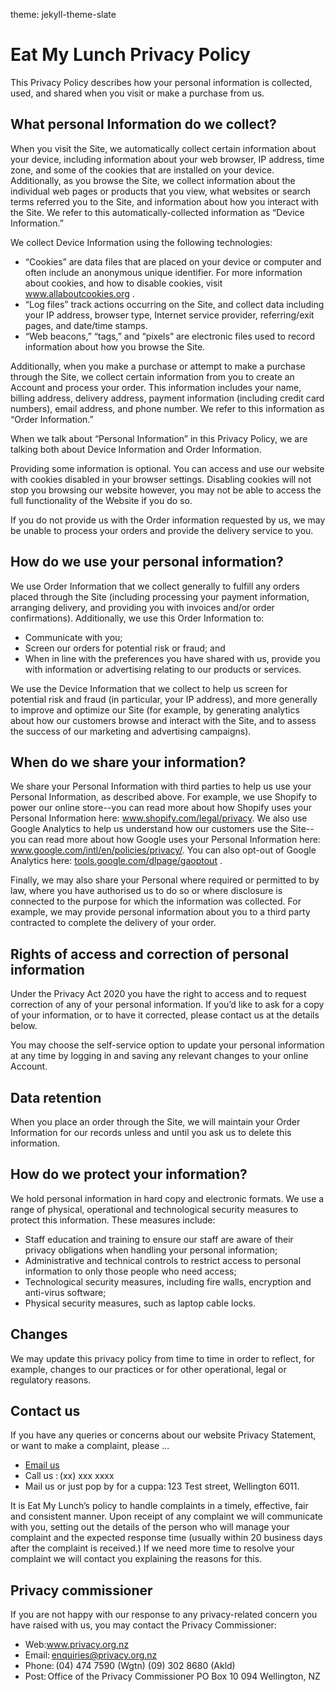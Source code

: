 theme: jekyll-theme-slate
<h1>Eat My Lunch Privacy Policy </h1> 

  

  

  

<p>This Privacy Policy describes how your personal information is collected, used, and shared when you visit or make a purchase from us. </p>  

  

  

  

<h2> What personal Information do we collect? </h2> 

  

<p>When you visit the Site, we automatically collect certain information about your device, including information about your web browser, IP address, time zone, and some of the cookies that are installed on your device. Additionally, as you browse the Site, we collect information about the individual web pages or products that you view, what websites or search terms referred you to the Site, and information about how you interact with the Site. We refer to this automatically-collected information as “Device Information.”  

  

<p>We collect Device Information using the following technologies:</p>  

<ul> 

<li>“Cookies” are data files that are placed on your device or computer and often include an anonymous unique identifier. For more information about cookies, and how to disable cookies, visit <a href="http://www.allaboutcookies.org">www.allaboutcookies.org</a> .</li>  

  

<li>“Log files” track actions occurring on the Site, and collect data including your IP address, browser type, Internet service provider, referring/exit pages, and date/time stamps.</li>  

  

<li>“Web beacons,” “tags,” and “pixels” are electronic files used to record information about how you browse the Site. </li> 

</ul> 

<p>Additionally, when you make a purchase or attempt to make a purchase through the Site, we collect certain information from you to create an Account and process your order. This information includes your name, billing address, delivery address, payment information (including credit card numbers), email address, and phone number.  We refer to this information as “Order Information.”  

  

When we talk about “Personal Information” in this Privacy Policy, we are talking both about Device Information and Order Information.  </p> 

  

<p>Providing some information is optional. You can access and use our website with cookies disabled in your browser settings. Disabling cookies will not stop you browsing our website however, you may not be able to access the full functionality of the Website if you do so.  </P> 

  

<p>If you do not provide us with the Order information requested by us, we may be unable to process your orders and provide the delivery service to you. </p> 

  

  

  

<h2> How do we use your personal information? </h2> 

  

<p> We use Order Information that we collect generally to fulfill any orders placed through the Site (including processing your payment information, arranging delivery, and providing you with invoices and/or order confirmations).  Additionally, we use this Order Information to:  

<ul> 

<li>Communicate with you; </li> 

<li>Screen our orders for potential risk or fraud; and </li> 

<li>When in line with the preferences you have shared with us, provide you with information or advertising relating to our products or services. </li> 

</ul> 

<p>We use the Device Information that we collect to help us screen for potential risk and fraud (in particular, your IP address), and more generally to improve and optimize our Site (for example, by generating analytics about how our customers browse and interact with the Site, and to assess the success of our marketing and advertising campaigns). </p>  

  

  

  

<h2>When do we share your information? </h2> 

  

<p>We share your Personal Information with third parties to help us use your Personal Information, as described above.  For example, we use Shopify to power our online store--you can read more about how Shopify uses your Personal Information here:  <a href="https://www.shopify.com/legal/privacy">www.shopify.com/legal/privacy</a>.  We also use Google Analytics to help us understand how our customers use the Site--you can read more about how Google uses your Personal Information here:  <a href="https://www.google.com/intl/en/policies/privacy/">www.google.com/intl/en/policies/privacy/</a>.  You can also opt-out of Google Analytics here: <a href="https://tools.google.com/dlpage/gaoptout">tools.google.com/dlpage/gaoptout</a> .  

  

Finally, we may also share your Personal where required or permitted to by law, where you have authorised us to do so or where disclosure is connected to the purpose for which the information was collected. For example, we may provide personal information about you to a third party contracted to complete the delivery of your order. </P> 

  

  

  

<h2>Rights of access and correction of personal information </h2> 

  

<p>Under the Privacy Act 2020 you have the right to access and to request correction of any of your personal information. If you’d like to ask for a copy of your information, or to have it corrected, please contact us at the details below. </P> 

  

<p>You may choose the self-service option to update your personal information at any time by logging in and saving any relevant changes to your online Account. </P> 

  

<h2>Data retention  </h2> 

  

<p>When you place an order through the Site, we will maintain your Order Information for our records unless and until you ask us to delete this information.  </p> 

  

<h2>How do we protect your information? </h2> 

  

<p>We hold personal information in hard copy and electronic formats. We use a range of physical, operational and technological security measures to protect this information. These measures include: </P> 

<ul> 

<li>Staff education and training to ensure our staff are aware of their privacy obligations when handling your personal information; </li> 

  

<li>Administrative and technical controls to restrict access to personal information to only those people who need access; </li> 

  

<li>Technological security measures, including fire walls, encryption and anti-virus software; </li> 

  

<li>Physical security measures, such as laptop cable locks. </li> 

</ul> 

<h2>Changes </h2> 

  

<p>We may update this privacy policy from time to time in order to reflect, for example, changes to our practices or for other operational, legal or regulatory reasons. </p> 

  

<h2>Contact us</h2>  

  

<p>If you have any queries or concerns about our website Privacy Statement, or want to make a complaint, please ... </p> 

<ul> 

<li><a href="mailto:admin@mylunch.nz?subject = Query from Website rerading your Privacy Policy = Message">Email us </a> </li> 

  

<li>Call us : (xx) xxx xxxx </li> 

  

<li>Mail us or just pop by for a cuppa: 123 Test street, Wellington 6011. </li> 

</ul> 

<p>It is Eat My Lunch’s policy to handle complaints in a timely, effective, fair and consistent manner. Upon receipt of any complaint we will communicate with you, setting out the details of the person who will manage your complaint and the expected response time (usually within 20 business days after the complaint is received.) If we need more time to resolve your complaint we will contact you explaining the reasons for this. </p> 

  

<h2>Privacy commissioner</h2> 

  

<p>If you are not happy with our response to any privacy-related concern you have raised with us, you may contact the Privacy Commissioner: </p> 

<ul> 

<li>Web:<a href="http://www.privacy.org.nz">www.privacy.org.nz</a> </li> 

  

<li>Email: <a href="mailto:enquiries@privacy.org.nz?subject = Privacy Query = Message">enquiries@privacy.org.nz</a>  </li> 

  

<li>Phone: (04) 474 7590 (Wgtn) (09) 302 8680 (Akld) </li> 

  

<li>Post: Office of the Privacy Commissioner PO Box 10 094 Wellington, NZ </li> 

</ul> 
